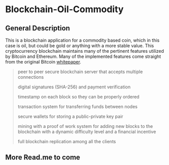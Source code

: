 # Blockchain-Oil-Commodity


## General Description
This is a blockchain application for a commodity based coin, which in this case is oil, but could be gold or anything with a more stable value. This cryptocurrency blockchain maintains many of the pertinent features utilized by Bitcoin and Ethereum. Many of the implemented features come straight from the original Bitcoin [whitepaper](https://bitcoin.org/bitcoin.pdf).
> peer to peer secure blockchain server that accepts multiple connections 
>
> digital signatures (SHA-256) and payment verification
>
> timestamp on each block so they can be properly ordered
>
> transaction system for transferring funds between nodes
>
> secure wallets for storing a public-private key pair
>
> mining with a proof of work system for adding new blocks to the blockchain with a dynamic difficulty level and a financial incentive
>
> full blockchain replication among all the clients


## More Read.me to come
